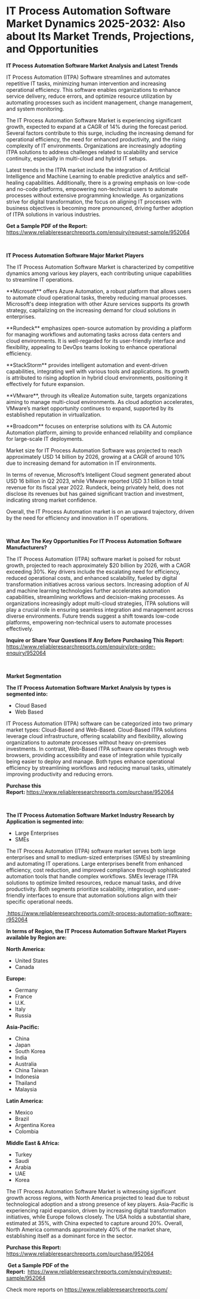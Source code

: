<p><h1>IT Process Automation Software Market Dynamics 2025-2032: Also about Its Market Trends, Projections, and Opportunities</h1></p><p><strong>IT Process Automation Software Market Analysis and Latest Trends</strong></p>
<p><p>IT Process Automation (ITPA) Software streamlines and automates repetitive IT tasks, minimizing human intervention and increasing operational efficiency. This software enables organizations to enhance service delivery, reduce errors, and optimize resource utilization by automating processes such as incident management, change management, and system monitoring.</p><p>The IT Process Automation Software Market is experiencing significant growth, expected to expand at a CAGR of 14% during the forecast period. Several factors contribute to this surge, including the increasing demand for operational efficiency, the need for enhanced productivity, and the rising complexity of IT environments. Organizations are increasingly adopting ITPA solutions to address challenges related to scalability and service continuity, especially in multi-cloud and hybrid IT setups.</p><p>Latest trends in the ITPA market include the integration of Artificial Intelligence and Machine Learning to enable predictive analytics and self-healing capabilities. Additionally, there is a growing emphasis on low-code and no-code platforms, empowering non-technical users to automate processes without extensive programming knowledge. As organizations strive for digital transformation, the focus on aligning IT processes with business objectives is becoming more pronounced, driving further adoption of ITPA solutions in various industries.</p></p>
<p><strong>Get a Sample PDF of the Report:&nbsp;</strong> <a href="https://www.reliableresearchreports.com/enquiry/request-sample/952064?utm_campaign=3213&utm_medium=2&utm_source=Github&utm_content=ia&utm_term=06032025&utm_id=it-process-automation-software">https://www.reliableresearchreports.com/enquiry/request-sample/952064</a></p>
<p>&nbsp;</p>
<p><strong>IT Process Automation Software Major Market Players</strong></p>
<p><p>The IT Process Automation Software Market is characterized by competitive dynamics among various key players, each contributing unique capabilities to streamline IT operations. </p><p>**Microsoft** offers Azure Automation, a robust platform that allows users to automate cloud operational tasks, thereby reducing manual processes. Microsoft's deep integration with other Azure services supports its growth strategy, capitalizing on the increasing demand for cloud solutions in enterprises.</p><p>**Rundeck** emphasizes open-source automation by providing a platform for managing workflows and automating tasks across data centers and cloud environments. It is well-regarded for its user-friendly interface and flexibility, appealing to DevOps teams looking to enhance operational efficiency.</p><p>**StackStorm** provides intelligent automation and event-driven capabilities, integrating well with various tools and applications. Its growth is attributed to rising adoption in hybrid cloud environments, positioning it effectively for future expansion.</p><p>**VMware**, through its vRealize Automation suite, targets organizations aiming to manage multi-cloud environments. As cloud adoption accelerates, VMware’s market opportunity continues to expand, supported by its established reputation in virtualization.</p><p>**Broadcom** focuses on enterprise solutions with its CA Automic Automation platform, aiming to provide enhanced reliability and compliance for large-scale IT deployments. </p><p>Market size for IT Process Automation Software was projected to reach approximately USD 14 billion by 2026, growing at a CAGR of around 10% due to increasing demand for automation in IT environments.</p><p>In terms of revenue, Microsoft’s Intelligent Cloud segment generated about USD 16 billion in Q2 2023, while VMware reported USD 3.1 billion in total revenue for its fiscal year 2022. Rundeck, being privately held, does not disclose its revenues but has gained significant traction and investment, indicating strong market confidence. </p><p>Overall, the IT Process Automation market is on an upward trajectory, driven by the need for efficiency and innovation in IT operations.</p></p>
<p>&nbsp;</p>
<p><strong>What Are The Key Opportunities For IT Process Automation Software Manufacturers?</strong></p>
<p><p>The IT Process Automation (ITPA) software market is poised for robust growth, projected to reach approximately $20 billion by 2026, with a CAGR exceeding 30%. Key drivers include the escalating need for efficiency, reduced operational costs, and enhanced scalability, fueled by digital transformation initiatives across various sectors. Increasing adoption of AI and machine learning technologies further accelerates automation capabilities, streamlining workflows and decision-making processes. As organizations increasingly adopt multi-cloud strategies, ITPA solutions will play a crucial role in ensuring seamless integration and management across diverse environments. Future trends suggest a shift towards low-code platforms, empowering non-technical users to automate processes effectively.</p></p>
<p><strong>Inquire or Share Your Questions If Any Before Purchasing This Report:</strong> <a href="https://www.reliableresearchreports.com/enquiry/pre-order-enquiry/952064?utm_campaign=3213&utm_medium=2&utm_source=Github&utm_content=ia&utm_term=06032025&utm_id=it-process-automation-software">https://www.reliableresearchreports.com/enquiry/pre-order-enquiry/952064</a></p>
<p>&nbsp;</p>
<p><strong>Market Segmentation</strong></p>
<p><strong>The IT Process Automation Software Market Analysis by types is segmented into:</strong></p>
<p><ul><li>Cloud Based</li><li>Web Based</li></ul></p>
<p><p>IT Process Automation (ITPA) software can be categorized into two primary market types: Cloud-Based and Web-Based. Cloud-Based ITPA solutions leverage cloud infrastructure, offering scalability and flexibility, allowing organizations to automate processes without heavy on-premises investments. In contrast, Web-Based ITPA software operates through web browsers, providing accessibility and ease of integration while typically being easier to deploy and manage. Both types enhance operational efficiency by streamlining workflows and reducing manual tasks, ultimately improving productivity and reducing errors.</p></p>
<p><strong>Purchase this Report:&nbsp;</strong><a href="https://www.reliableresearchreports.com/purchase/952064?utm_campaign=3213&utm_medium=2&utm_source=Github&utm_content=ia&utm_term=06032025&utm_id=it-process-automation-software">https://www.reliableresearchreports.com/purchase/952064</a></p>
<p>&nbsp;</p>
<p><strong>The IT Process Automation Software Market Industry Research by Application is segmented into:</strong></p>
<p><ul><li>Large Enterprises</li><li>SMEs</li></ul></p>
<p><p>The IT Process Automation (ITPA) software market serves both large enterprises and small to medium-sized enterprises (SMEs) by streamlining and automating IT operations. Large enterprises benefit from enhanced efficiency, cost reduction, and improved compliance through sophisticated automation tools that handle complex workflows. SMEs leverage ITPA solutions to optimize limited resources, reduce manual tasks, and drive productivity. Both segments prioritize scalability, integration, and user-friendly interfaces to ensure that automation solutions align with their specific operational needs.</p></p>
<p><a href="https://www.reliableresearchreports.com/it-process-automation-software-r952064?utm_campaign=3213&utm_medium=2&utm_source=Github&utm_content=ia&utm_term=06032025&utm_id=it-process-automation-software">&nbsp;https://www.reliableresearchreports.com/it-process-automation-software-r952064</a></p>
<p><strong>In terms of Region, the IT Process Automation Software Market Players available by Region are:</strong></p>
<p>
    <p> <strong> North America: </strong>
        <ul>
            <li>United States</li>
            <li>Canada</li>
        </ul>
        </p> 
    <p> <strong> Europe: </strong>
        <ul>
            <li>Germany</li>
            <li>France</li>
            <li>U.K.</li>
            <li>Italy</li>
            <li>Russia</li>
        </ul>
        </p> 
    <p> <strong> Asia-Pacific: </strong>
        <ul>
            <li>China</li>
            <li>Japan</li>
            <li>South Korea</li>
            <li>India</li>
            <li>Australia</li>
            <li>China Taiwan</li>
            <li>Indonesia</li>
            <li>Thailand</li>
            <li>Malaysia</li>
        </ul>
        </p> 
    <p> <strong> Latin America: </strong>
        <ul>
            <li>Mexico</li>
            <li>Brazil</li>
            <li>Argentina Korea</li>
            <li>Colombia</li>
        </ul>
        </p> 
    <p> <strong> Middle East & Africa: </strong>
        <ul>
            <li>Turkey</li>
            <li>Saudi</li>
            <li>Arabia</li>
            <li>UAE</li>
            <li>Korea</li>
        </ul>
    </p>
    </p>
<p><p>The IT Process Automation Software Market is witnessing significant growth across regions, with North America projected to lead due to robust technological adoption and a strong presence of key players. Asia-Pacific is experiencing rapid expansion, driven by increasing digital transformation initiatives, while Europe follows closely. The USA holds a substantial share, estimated at 35%, with China expected to capture around 20%. Overall, North America commands approximately 40% of the market share, establishing itself as a dominant force in the sector.</p></p>
<p><strong>Purchase this Report: </strong><a href="https://www.reliableresearchreports.com/purchase/952064?utm_campaign=3213&utm_medium=2&utm_source=Github&utm_content=ia&utm_term=06032025&utm_id=it-process-automation-software">https://www.reliableresearchreports.com/purchase/952064</a></p>
<p>&nbsp;<strong>Get a Sample PDF of the Report:&nbsp;&nbsp;</strong><a href="https://www.reliableresearchreports.com/enquiry/request-sample/952064?utm_campaign=3213&utm_medium=2&utm_source=Github&utm_content=ia&utm_term=06032025&utm_id=it-process-automation-software">https://www.reliableresearchreports.com/enquiry/request-sample/952064</a></p>
<p><strong></strong></p>
<p>Check more reports on <a href="https://www.reliableresearchreports.com/?utm_campaign=3213&utm_medium=2&utm_source=Github&utm_content=ia&utm_term=06032025&utm_id=it-process-automation-software">https://www.reliableresearchreports.com/</a></p>